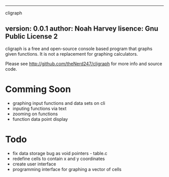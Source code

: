 ----------------------------------
cligraph

version: 0.0.1
author: Noah Harvey
lisence: Gnu Public License 2
----------------------------------

cligraph is a free and open-source console based program that graphs given functions. It is not a replacement for
graphing calculators. 

Please see http://github.com/theNerd247/cligraph for more info and source code.

Comming Soon
============
* graphing input functions and data sets on cli
* inputing functions via text
* zooming on functions 
* function data point display

Todo
====
- fix data storage bug as void pointers - table.c 
- redefine cells to contain x and y coordinates
- create user interface
- programming interface for graphing a vector of cells
